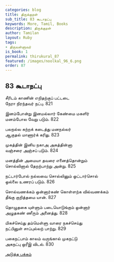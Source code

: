 ```yaml
---
categories: blog
title: திருக்குறள்
sub_title: 83 கூடாநட்பு
keywords: More, Tamil, Books
description: திருக்குறள்
author: Tamilan
layout: Ruby
tags:
- திருவள்ளுவர்
is_book: 1
permalink: thirukural_87
featured: /images/noolkal_96_6.png
order: 87
---
```

## 83 கூடாநட்பு

சீரிடம் காணின் எறிதற்குப் பட்டடை  
நேரா நிரந்தவர் நட்பு. 821

இனம்போன்று இனமல்லார் கேண்மை மகளிர்  
மனம்போல வேறு படும். 822

பலநல்ல கற்றக் கடைத்து மனநல்லர்  
ஆகுதல் மாணார்க் கரிது. 823

முகத்தின் இனிய நகாஅ அகத்தின்னா  
வஞ்சரை அஞ்சப் படும். 824

மனத்தின் அமையா தவரை எனைத்தொன்றும்  
சொல்லினால் தேறற்பாற்று அன்று. 825

நட்டார்போல் நல்லவை சொல்லினும் ஒட்டார்சொல்  
ஒல்லை உணரப் படும். 826

சொல்வணக்கம் ஒன்னார்கண் கொள்ளற்க வில்வணக்கம்  
தீங்கு குறித்தமை யான். 827

தொழுதகை யுள்ளும் படையொடுங்கும் ஒன்னார்  
அழுதகண் ணீரும் அனைத்து. 828

மிகச்செய்து தம்மெள்ளு வாரை நகச்செய்து  
நட்பினுள் சாப்புல்லற் பாற்று. 829

பகைநட்பாம் காலம் வருங்கால் முகநட்டு  
அகநட்பு ஒரீஇ விடல். 830

[அடுத்த பக்கம்](thirukural_88)